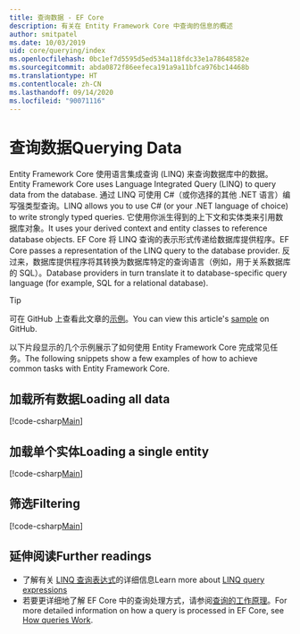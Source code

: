 ```yaml
---
title: 查询数据 - EF Core
description: 有关在 Entity Framework Core 中查询的信息的概述
author: smitpatel
ms.date: 10/03/2019
uid: core/querying/index
ms.openlocfilehash: 0bc1ef7d5595d5ed534a118fdc33e1a78648582e
ms.sourcegitcommit: abda0872f86eefeca191a9a11bfca976bc14468b
ms.translationtype: HT
ms.contentlocale: zh-CN
ms.lasthandoff: 09/14/2020
ms.locfileid: "90071116"
---
```

# <a name="querying-data"></a><span data-ttu-id="21e6a-103">查询数据</span><span class="sxs-lookup"><span data-stu-id="21e6a-103">Querying Data</span></span>

<span data-ttu-id="21e6a-104">Entity Framework Core 使用语言集成查询 (LINQ) 来查询数据库中的数据。</span><span class="sxs-lookup"><span data-stu-id="21e6a-104">Entity Framework Core uses Language Integrated Query (LINQ) to query data from the database.</span></span> <span data-ttu-id="21e6a-105">通过 LINQ 可使用 C#（或你选择的其他 .NET 语言）编写强类型查询。</span><span class="sxs-lookup"><span data-stu-id="21e6a-105">LINQ allows you to use C# (or your .NET language of choice) to write strongly typed queries.</span></span> <span data-ttu-id="21e6a-106">它使用你派生得到的上下文和实体类来引用数据库对象。</span><span class="sxs-lookup"><span data-stu-id="21e6a-106">It uses your derived context and entity classes to reference database objects.</span></span> <span data-ttu-id="21e6a-107">EF Core 将 LINQ 查询的表示形式传递给数据库提供程序。</span><span class="sxs-lookup"><span data-stu-id="21e6a-107">EF Core passes a representation of the LINQ query to the database provider.</span></span> <span data-ttu-id="21e6a-108">反过来，数据库提供程序将其转换为数据库特定的查询语言（例如，用于关系数据库的 SQL）。</span><span class="sxs-lookup"><span data-stu-id="21e6a-108">Database providers in turn translate it to database-specific query language (for example, SQL for a relational database).</span></span>

> [!TIP]
> <span data-ttu-id="21e6a-109">可在 GitHub 上查看此文章的[示例](https://github.com/dotnet/EntityFramework.Docs/tree/master/samples/core/Querying)。</span><span class="sxs-lookup"><span data-stu-id="21e6a-109">You can view this article's [sample](https://github.com/dotnet/EntityFramework.Docs/tree/master/samples/core/Querying) on GitHub.</span></span>

<span data-ttu-id="21e6a-110">以下片段显示的几个示例展示了如何使用 Entity Framework Core 完成常见任务。</span><span class="sxs-lookup"><span data-stu-id="21e6a-110">The following snippets show a few examples of how to achieve common tasks with Entity Framework Core.</span></span>

## <a name="loading-all-data"></a><span data-ttu-id="21e6a-111">加载所有数据</span><span class="sxs-lookup"><span data-stu-id="21e6a-111">Loading all data</span></span>

[!code-csharp[Main](../../../samples/core/Querying/Basics/Sample.cs#LoadingAllData)]

## <a name="loading-a-single-entity"></a><span data-ttu-id="21e6a-112">加载单个实体</span><span class="sxs-lookup"><span data-stu-id="21e6a-112">Loading a single entity</span></span>

[!code-csharp[Main](../../../samples/core/Querying/Basics/Sample.cs#LoadingSingleEntity)]

## <a name="filtering"></a><span data-ttu-id="21e6a-113">筛选</span><span class="sxs-lookup"><span data-stu-id="21e6a-113">Filtering</span></span>

[!code-csharp[Main](../../../samples/core/Querying/Basics/Sample.cs#Filtering)]

## <a name="further-readings"></a><span data-ttu-id="21e6a-114">延伸阅读</span><span class="sxs-lookup"><span data-stu-id="21e6a-114">Further readings</span></span>

- <span data-ttu-id="21e6a-115">了解有关 [LINQ 查询表达式](/dotnet/csharp/programming-guide/concepts/linq/basic-linq-query-operations)的详细信息</span><span class="sxs-lookup"><span data-stu-id="21e6a-115">Learn more about [LINQ query expressions](/dotnet/csharp/programming-guide/concepts/linq/basic-linq-query-operations)</span></span>
- <span data-ttu-id="21e6a-116">若要更详细地了解 EF Core 中的查询处理方式，请参阅[查询的工作原理](xref:core/querying/how-query-works)。</span><span class="sxs-lookup"><span data-stu-id="21e6a-116">For more detailed information on how a query is processed in EF Core, see [How queries Work](xref:core/querying/how-query-works).</span></span>
